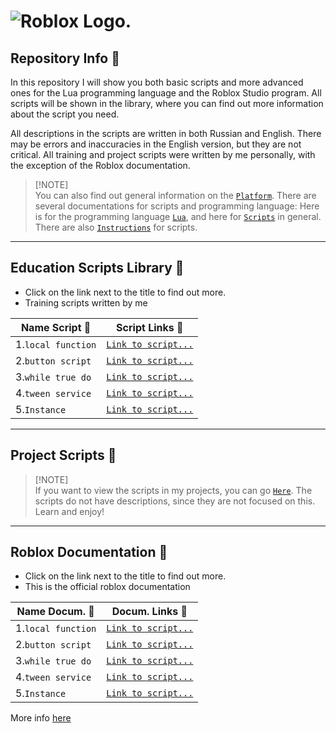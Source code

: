 #  ![Roblox Logo.](https://seeklogo.com/images/R/roblox-studio-logo-B8149275A6-seeklogo.com.png)

## Repository Info :blue_book:

In this repository I will show you both basic scripts and more advanced ones for the Lua programming language and the Roblox Studio program.
All scripts will be shown in the library, where you can find out more information about the script you need.

All descriptions in the scripts are written in both Russian and English. There may be errors and inaccuracies in the English version, but they are not critical.
All training and project scripts were written by me personally, with the exception of the Roblox documentation.

> [!NOTE]\
> You can also find out general information on the [`Platform`](https://create.roblox.com/docs/reference/engine/globals/LuaGlobals). There are several documentations for scripts and programming language: Here is for the programming language [`Lua`](https://create.roblox.com/docs/reference/engine/globals/LuaGlobals), and here for [`Scripts`](https://create.roblox.com/docs/scripting/scripts) in general. There are also [`Instructions`](https://create.roblox.com/docs/tutorials/scripting/basic-scripting/intro-to-scripting) for scripts.

---

## Education Scripts Library :blue_book:
- Click on the link next to the title to find out more.
- Training scripts written by me

| Name Script :floppy_disk:| Script Links :blue_book:|
| -------------------------| ------------------------|
| 1.`local function`       | [`Link to script...`](https://github.com/snailsopretty/Roblox.Studio/blob/main/local%20function.lua) |
| 2.`button script`        | [`Link to script...`](https://github.com/snailsopretty/Roblox.Studio/blob/main/button%20script.lua)  |
| 3.`while true do`        | [`Link to script...`](https://github.com/snailsopretty/Roblox.Studio/blob/main/while%20true%20do.lua)|
| 4.`tween service`        | [`Link to script...`](https://github.com/snailsopretty/Roblox.Studio/blob/main/tween%20service.lua)  |
| 5.`Instance`             | [`Link to script...`](https://github.com/snailsopretty/Roblox.Studio/blob/main/Instance.lua)         |

---

## Project Scripts :blue_book:
> [!NOTE]\
> If you want to view the scripts in my projects, you can go [`Here`](https://github.com/snailsopretty/Serenity/tree/main). The scripts do not have descriptions, since they are not focused on this. Learn and enjoy!

---

## Roblox Documentation :blue_book:
- Click on the link next to the title to find out more.
- This is the official roblox documentation

| Name Docum. :floppy_disk:| Docum. Links :blue_book:|
| -------------------------| ------------------------|
| 1.`local function`       | [`Link to script...`](https://create.roblox.com/docs/luau/functions)|
| 2.`button script`        | [`Link to script...`](https://create.roblox.com/docs/ui/buttons)|
| 3.`while true do`        | [`Link to script...`](https://create.roblox.com/docs/tutorials/fundamentals/coding-4/repeating-code-with-while-loops)|
| 4.`tween service`        | [`Link to script...`](https://create.roblox.com/docs/reference/engine/classes/TweenService)|
| 5.`Instance`             | [`Link to script...`](https://create.roblox.com/docs/reference/engine/classes/Instance)|

More info [here](https://www.youtube.com/watch?v=dQw4w9WgXcQ)




